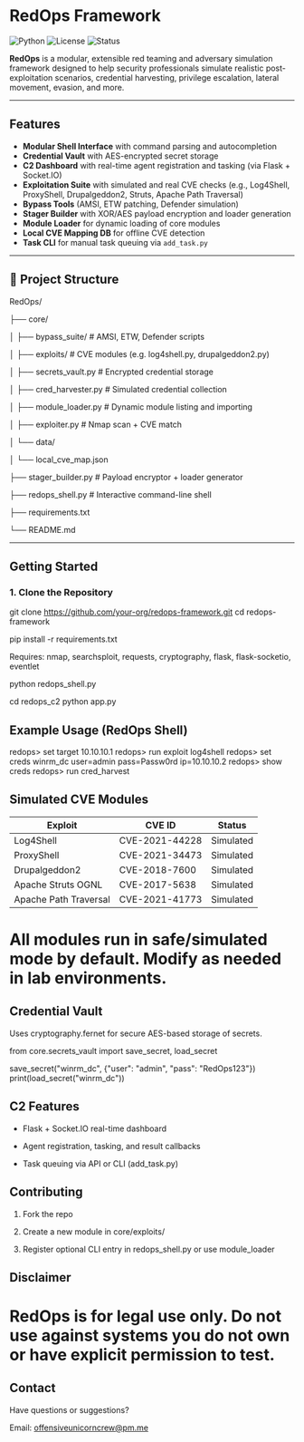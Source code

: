 # RedOps Framework

![Python](https://img.shields.io/badge/python-3.8%2B-blue)
![License](https://img.shields.io/badge/license-MIT-lightgrey)
![Status](https://img.shields.io/badge/build-stable-green)

**RedOps** is a modular, extensible red teaming and adversary simulation framework designed to help security professionals simulate realistic post-exploitation scenarios, credential harvesting, privilege escalation, lateral movement, evasion, and more.

---

## Features

-  **Modular Shell Interface** with command parsing and autocompletion
-  **Credential Vault** with AES-encrypted secret storage
-  **C2 Dashboard** with real-time agent registration and tasking (via Flask + Socket.IO)
-  **Exploitation Suite** with simulated and real CVE checks (e.g., Log4Shell, ProxyShell, Drupalgeddon2, Struts, Apache Path Traversal)
-  **Bypass Tools** (AMSI, ETW patching, Defender simulation)
-  **Stager Builder** with XOR/AES payload encryption and loader generation
-  **Module Loader** for dynamic loading of core modules
-  **Local CVE Mapping DB** for offline CVE detection
-  **Task CLI** for manual task queuing via `add_task.py`

---

## 📁 Project Structure

RedOps/

├── core/

│ ├── bypass_suite/ # AMSI, ETW, Defender scripts

│ ├── exploits/ # CVE modules (e.g. log4shell.py, drupalgeddon2.py)

│ ├── secrets_vault.py # Encrypted credential storage

│ ├── cred_harvester.py # Simulated credential collection

│ ├── module_loader.py # Dynamic module listing and importing

│ ├── exploiter.py # Nmap scan + CVE match

│ └── data/

│ └── local_cve_map.json

├── stager_builder.py # Payload encryptor + loader generator

├── redops_shell.py # Interactive command-line shell

├── requirements.txt

└── README.md


---

## Getting Started

### 1. Clone the Repository

git clone https://github.com/your-org/redops-framework.git
cd redops-framework

pip install -r requirements.txt

Requires: nmap, searchsploit, requests, cryptography, flask, flask-socketio, eventlet

python redops_shell.py

cd redops_c2
python app.py

## Example Usage (RedOps Shell)

redops> set target 10.10.10.1
redops> run exploit log4shell
redops> set creds winrm_dc user=admin pass=Passw0rd ip=10.10.10.2
redops> show creds
redops> run cred_harvest

## Simulated CVE Modules

| Exploit               | CVE ID         | Status    |
| --------------------- | -------------- | ----------|
| Log4Shell             | CVE-2021-44228 | Simulated |
| ProxyShell            | CVE-2021-34473 | Simulated |
| Drupalgeddon2         | CVE-2018-7600  | Simulated |
| Apache Struts OGNL    | CVE-2017-5638  | Simulated |
| Apache Path Traversal | CVE-2021-41773 | Simulated |

# All modules run in safe/simulated mode by default. Modify as needed in lab environments.

## Credential Vault

Uses cryptography.fernet for secure AES-based storage of secrets.

from core.secrets_vault import save_secret, load_secret

save_secret("winrm_dc", {"user": "admin", "pass": "RedOps123"})
print(load_secret("winrm_dc"))

## C2 Features

- Flask + Socket.IO real-time dashboard

- Agent registration, tasking, and result callbacks

- Task queuing via API or CLI (add_task.py)

## Contributing

1. Fork the repo

2. Create a new module in core/exploits/

3. Register optional CLI entry in redops_shell.py or use module_loader

## Disclaimer

# RedOps is for legal use only. Do not use against systems you do not own or have explicit permission to test.

## Contact

Have questions or suggestions?

Email: offensiveunicorncrew@pm.me

